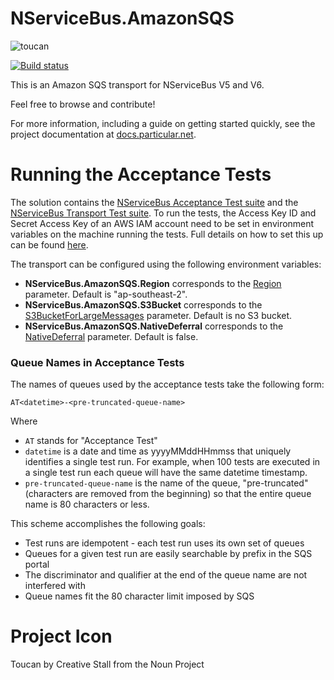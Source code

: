 NServiceBus.AmazonSQS
===============

![toucan](https://raw.githubusercontent.com/ahofman/NServiceBus.AmazonSQS/master/toucan-large.png)

[![Build status](https://ci.appveyor.com/api/projects/status/p4yb15sa17kq89gs/branch/master?svg=true)](https://ci.appveyor.com/project/ahofman/nservicebus-amazonsqs/branch/master)

This is an Amazon SQS transport for NServiceBus V5 and V6.

Feel free to browse and contribute!

For more information, including a guide on getting started quickly, see the project documentation at [docs.particular.net](https://docs.particular.net/transports/sqs/).

Running the Acceptance Tests
===============

The solution contains the [NServiceBus Acceptance Test suite](https://www.nuget.org/packages/NServiceBus.AcceptanceTests.Sources/) and the [NServiceBus Transport Test suite](https://www.nuget.org/packages/NServiceBus.TransportTests.Sources/).
To run the tests, the Access Key ID and Secret Access Key of an AWS IAM account need to be set in environment variables on the machine running the tests. Full details on how to set this up can be found [here](https://docs.particular.net/transports/sqs/#getting-started-set-up-an-aws-account).

The transport can be configured using the following environment variables:

* **NServiceBus.AmazonSQS.Region** corresponds to the [Region](https://docs.particular.net/transports/sqs/configuration-options#region) parameter. Default is "ap-southeast-2".
* **NServiceBus.AmazonSQS.S3Bucket** corresponds to the [S3BucketForLargeMessages](https://docs.particular.net/transports/sqs/configuration-options#s3bucketforlargemessages) parameter. Default is no S3 bucket.
* **NServiceBus.AmazonSQS.NativeDeferral** corresponds to the [NativeDeferral](https://docs.particular.net/transports/sqs/configuration-options#nativedeferral) parameter. Default is false.

### Queue Names in Acceptance Tests

The names of queues used by the acceptance tests take the following form:

    AT<datetime>-<pre-truncated-queue-name>
    
Where

* `AT` stands for "Acceptance Test"
* `datetime` is a date and time as yyyyMMddHHmmss that uniquely identifies a single test run. For example, when 100 tests are executed in a single test run each queue will have the same datetime timestamp.
* `pre-truncated-queue-name` is the name of the queue, "pre-truncated" (characters are removed from the beginning) so that the entire queue name is 80 characters or less. 

This scheme accomplishes the following goals:

* Test runs are idempotent - each test run uses its own set of queues
* Queues for a given test run are easily searchable by prefix in the SQS portal
* The discriminator and qualifier at the end of the queue name are not interfered with 
* Queue names fit the 80 character limit imposed by SQS

Project Icon
===============
Toucan by Creative Stall from the Noun Project
